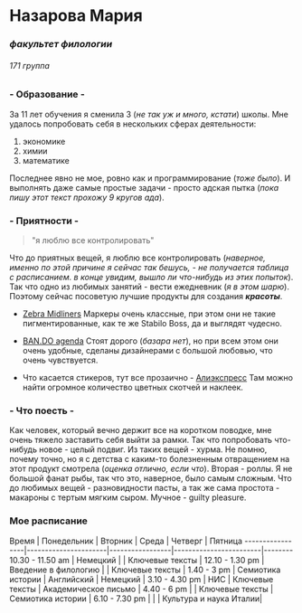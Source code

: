 # Назарова Мария
###  *факультет филологии*
######  *171 группа*


### - Образование -

За 11 лет обучения я сменила 3 (*не так уж и много, кстати*) школы. Мне удалось попробовать себя в нескольких сферах деятельности: 
1. экономике
2. химии
3. математике

Последнее явно не мое, ровно как и программирование (*тоже было*). И выполнять даже самые простые задачи - просто адская пытка (*пока пишу этот текст прохожу 9 кругов ада*). 

### - Приятности - 
> "я люблю все контролировать"

Что до приятных вещей, я люблю все контролировать (*наверное, именно по этой причине я сейчас так бешусь, - не получается таблица с расписанием. в конце увидим, вышло ли что-нибудь из этих попыток*). Так что одно из любимых занятий - вести ежедневник (*я в этом шарю*). Поэтому сейчас посоветую лучшие продукты для создания ***красоты***. 

+ [Zebra Midliners](https://www.amazon.com/Zebra-Highlighter-Mildliner-Color-WKT7-5C/dp/B0027MDL3C)
Маркеры очень классные, при этом они не такие пигментированные, как те же Stabilo Boss, да и выглядят чудесно. 
* [BAN.DO agenda](https://www.bando.com/)
Стоят дорого (*базара нет*), но при всем этом они очень удобные, сделаны дизайнерами с большой любовью, что очень чувствуется. 
+ Что касается стикеров, тут все прозаично - [Алиэкспресс](https://ru.aliexpress.com/) 
Там можно найти огромное количество цветных скотчей и наклеек. 

### - Что поесть - 
Как человек, который вечно держит все на коротком поводке, мне очень тяжело заставить себя выйти за рамки. Так что попробовать что-нибудь новое - целый подвиг. Из таких вещей - хурма. Не помню, почему точно, но я с детства с каким-то болезненным отвращением на этот продукт смотрела (*оценка отлично, если что*). Вторая - роллы. Я не большой фанат рыбы, так что это, наверное, было самым сложным. 
Что до любимых вещей - разновидности пасты, а так же сама простота - макароны с тертым мягким сыром. Мучное - guilty pleasure. 



### Мое расписание 

Время            | Понедельник          | Вторник         | Среда                  | Четверг | Пятница
-----------------|----------------------|-----------------|------------------------|--------
10.30 - 11.50 am | Немецкий             |                 | Ключевые тексты        |
12.10 - 1.30 pm  | Введение в филологию |                 | Ключевые тексты        |
1.40 - 3 pm      | Семиотика истории    | Английский      | Немецкий               |
3.10 - 4.30 pm   | НИС                  | Ключевые тексты | Академическое письмо   |
4.40 - 6 pm      |                      | Ключевые тексты | Семиотика истории      |
6.10 - 7.30 pm   |                      |                 | Культура и наука Италии|
